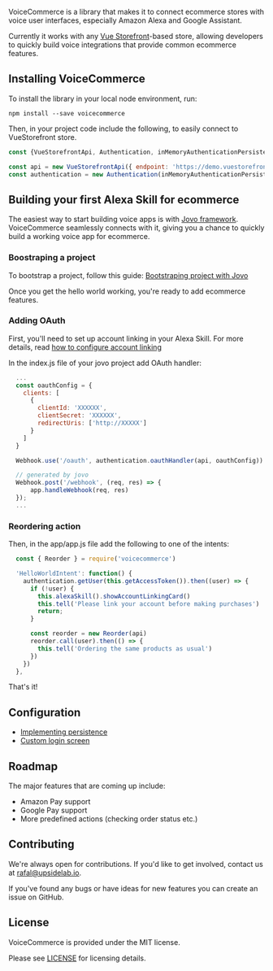 VoiceCommerce is a library that makes it to connect ecommerce stores with
voice user interfaces, especially Amazon Alexa and Google Assistant.

Currently it works with any [Vue Storefront](https://vuestorefront.io)-based
store, allowing developers to quickly build voice integrations that provide
common ecommerce features.

## Installing VoiceCommerce

To install the library in your local node environment, run:

`npm install --save voicecommerce`

Then, in your project code include the following, to easily connect to
VueStorefront store.

```javascript
const {VueStorefrontApi, Authentication, inMemoryAuthenticationPersistence} = require('voicecommerce')

const api = new VueStorefrontApi({ endpoint: 'https://demo.vuestorefront.io' })
const authentication = new Authentication(inMemoryAuthenticationPersistence);
```

## Building your first Alexa Skill for ecommerce

The easiest way to start building voice apps is with [Jovo framework](https://www.jovo.tech).
VoiceCommerce seamlessly connects with it, giving you a chance to quickly
build a working voice app for ecommerce.

### Boostraping a project

To bootstrap a project, follow this guide: [Bootstraping project with Jovo](https://www.jovo.tech/blog/project-1-hello-world/)

Once you get the hello world working, you're ready to add ecommerce features.

### Adding OAuth

First, you'll need to set up account linking in your Alexa Skill.
For more details, read [how to configure account linking](docs/AlexaAccountLinking.md)

In the index.js file of your jovo project add OAuth handler:
```javascript
  ...
  const oauthConfig = {
    clients: [
      {
        clientId: 'XXXXXX',
        clientSecret: 'XXXXXX',
        redirectUris: ['http://XXXXX']
      }
    ]
  }

  Webhook.use('/oauth', authentication.oauthHandler(api, oauthConfig))

  // generated by jovo
  Webhook.post('/webhook', (req, res) => {
      app.handleWebhook(req, res)
  });
  ...
```

### Reordering action

Then, in the app/app.js file add the following to one of the intents:
```javascript
  const { Reorder } = require('voicecommerce')

  'HelloWorldIntent': function() {
    authentication.getUser(this.getAccessToken()).then((user) => {
      if (!user) {
        this.alexaSkill().showAccountLinkingCard()
        this.tell('Please link your account before making purchases')
        return;
      }

      const reorder = new Reorder(api)
      reorder.call(user).then(() => {
        this.tell('Ordering the same products as usual')
      })
    })
  },
```

That's it!

## Configuration

- [Implementing persistence](docs/Persistence.md)
- [Custom login screen](docs/LoginScreen.md)

## Roadmap

The major features that are coming up include:

- Amazon Pay support
- Google Pay support
- More predefined actions (checking order status etc.)

## Contributing

We're always open for contributions. If you'd like to get involved, contact us
at [rafal@upsidelab.io](mailto:rafal@upsidelab.io).

If you've found any bugs or have ideas for new features you can create an issue
on GitHub.

## License

VoiceCommerce is provided under the MIT license.

Please see [LICENSE](/LICENSE) for licensing details.

